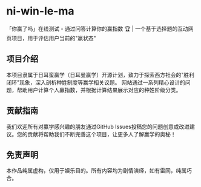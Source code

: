 # ni-win-le-ma

「你赢了吗」在线测试 - 通过问答计算你的赢指数 🏆 | 一个基于选择题的互动网页项目，用于评估用户当前的"赢状态"

## 项目介绍

本项目隶属于日耳蛮赢学（日耳曼赢学）开源计划，致力于探索西方社会的"胜利闭环"现象，深入剖析种姓制度等赢学相关议题。
网站通过一系列精心设计的问题，帮助用户计算个人赢指数，并根据计算结果展示对应的种姓阶级分类。

## 贡献指南

我们欢迎所有对赢学感兴趣的朋友通过GitHub Issues投稿您的问题创意或改进建议。您的贡献将帮助我们不断完善这个项目，让更多人了解赢学的奥秘！

## 免责声明

本作品纯属虚构，仅用于娱乐目的。所有内容均为剧情演绎，如有雷同，纯属巧合。
